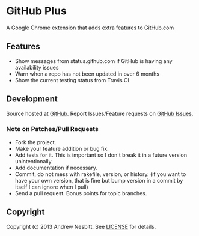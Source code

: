 # GitHub Plus

A Google Chrome extension that adds extra features to GitHub.com

## Features

* Show messages from status.github.com if GitHub is having any availability issues
* Warn when a repo has not been updated in over 6 months
* Show the current testing status from Travis CI

## Development

Source hosted at [GitHub](http://github.com/andrew/github-plus).
Report Issues/Feature requests on [GitHub Issues](http://github.com/andrew/github-plus/issues).

### Note on Patches/Pull Requests

 * Fork the project.
 * Make your feature addition or bug fix.
 * Add tests for it. This is important so I don't break it in a
   future version unintentionally.
 * Add documentation if necessary.
 * Commit, do not mess with rakefile, version, or history.
   (if you want to have your own version, that is fine but bump version in a commit by itself I can ignore when I pull)
 * Send a pull request. Bonus points for topic branches.

## Copyright

Copyright (c) 2013 Andrew Nesbitt. See [LICENSE](https://github.com/andrew/github-plus/blob/master/LICENSE) for details.
